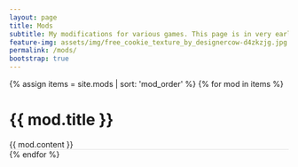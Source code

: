 ```yaml
---
layout: page
title: Mods
subtitle: My modifications for various games. This page is in very early stages, will be expanded and made prettier soon.
feature-img: assets/img/free_cookie_texture_by_designercow-d4zkzjg.jpg
permalink: /mods/
bootstrap: true
---
```

 
<div class="posts">
  {% assign items = site.mods | sort: 'mod_order' %}
  {% for mod in items %}
  <div style="border-bottom:1px solid rgba(0,0,0,0.1)">
      <h1 id="{{ mod.id | split: '/' | last }}">
          {{ mod.title }}
      </h1>
      <div class="excerpt">
        {{ mod.content }}
      </div>
  </div>
  {% endfor %}
</div>